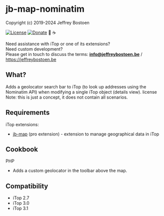 # jb-map-nominatim

Copyright (c) 2019-2024 Jeffrey Bostoen

[![License](https://img.shields.io/github/license/jbostoen/iTop-custom-extensions)](https://github.com/jbostoen/iTop-custom-extensions/blob/master/license.md)
[![Donate](https://img.shields.io/badge/Donate-PayPal-green.svg)](https://www.paypal.me/jbostoen)
🍻 ☕

Need assistance with iTop or one of its extensions?  
Need custom development?  
Please get in touch to discuss the terms: **info@jeffreybostoen.be** / https://jeffreybostoen.be

## What?

Adds a geolocator search bar to iTop (to look up addresses using the Nominatim API) when modifying a single iTop object (details view).  license  
Note: this is just a concept, it does not contain all scenarios.

## Requirements

iTop extensions: 

* [jb-map](https://jeffreybostoen.be) (pro extension) - extension to manage geographical data in iTop

## Cookbook

PHP
* Adds a custom geolocator in the toolbar above the map.

## Compatibility

* iTop 2.7
* iTop 3.0
* iTop 3.1


